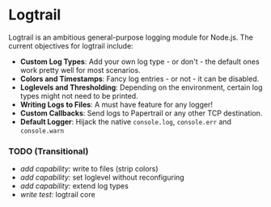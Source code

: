 Logtrail
========
Logtrail is an ambitious general-purpose logging module for Node.js. The current
objectives for logtrail include:

- **Custom Log Types**: Add your own log type - or don't - the default ones work
  pretty well for most scenarios.
- **Colors and Timestamps**: Fancy log entries - or not - it can be disabled.
- **Loglevels and Thresholding**: Depending on the environment, certain
  log types might not need to be printed.
- **Writing Logs to Files**: A must have feature for any logger!
- **Custom Callbacks**: Send logs to Papertrail or any other TCP destination.
- **Default Logger**: Hijack the native `console.log`, `console.err` and
  `console.warn`

### TODO (Transitional) ###
- *add capability:* write to files (strip colors)
- *add capability:* set loglevel without reconfiguring
- *add capability:* extend log types
- *write test:* logtrail core
